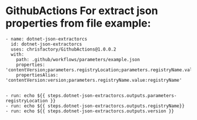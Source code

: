# GithubActions For extract json properties from file example:


    - name: dotnet-json-extractorcs
      id: dotnet-json-extractorcs
      uses: chrisfactory/GithubActions@1.0.0.2
      with:
        path: .github/workflows/parameters/example.json
        properties: 'contentVersion;parameters.registryLocation;parameters.registryName.value'
        propertiesAlias: 'contentVersion:version;parameters.registryName.value:registryName'
         

    - run: echo ${{ steps.dotnet-json-extractorcs.outputs.parameters-registryLocation }}
    - run: echo ${{ steps.dotnet-json-extractorcs.outputs.registryName}}
    - run: echo ${{ steps.dotnet-json-extractorcs.outputs.version }} 
